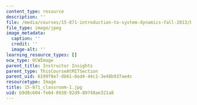 ```yaml
---
content_type: resource
description: ''
file: /media/courses/15-871-introduction-to-system-dynamics-fall-2013/b9d8c604fe04893892d989748ae321a8_15-871_classroom-1.jpg
file_type: image/jpeg
image_metadata:
  caption: ''
  credit: ''
  image-alt: ''
learning_resource_types: []
ocw_type: OCWImage
parent_title: Instructor Insights
parent_type: ThisCourseAtMITSection
parent_uid: 6199f8e7-db61-6ed4-44c1-3e48b937ae4c
resourcetype: Image
title: 15-871_classroom-1.jpg
uid: b9d8c604-fe04-8938-92d9-89748ae321a8
---
```


